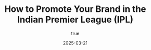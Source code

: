 ---
title: 'How to Promote Your Brand in the Indian Premier League (IPL)'
date: '2025-03-21'
image: "/images/blog.png"
short: "The Indian Premier League (IPL) isn’t just cricket—it’s a cultural juggernaut that pulls in over 620 million viewers each season. For brands, it’s a golden ticket to massive visibility, engagement, and sales. But with big players like TATA and My11Circle dominating sponsorships, how does your brand stand out in the IPL frenzy? At Marque Berry, we’ve cracked the code on creative promotion, blending meme marketing with IPL’s high-energy vibe. Here’s your playbook to shine in IPL 2025."
category:
    - Art

# #full details
author:
     name: "Jane Meldrum"
     avatar: "/img/Blog-2"

gallery:
    enabled: 0
    items:
        - image: /images/post1.jpg
          alt: "image"

        - image: /images/post6.jpg
          alt: "image"

        - image: /images/post3.jpg
          alt: "image"

    cols: 3 # 2 or 3

additional:
    enabled: 1
    content: "
       <p>The Indian Premier League (IPL) isn’t just cricket—it’s a cultural juggernaut that pulls in over 620 million viewers each season. For brands, it’s a golden ticket to massive visibility, engagement, and sales. But with big players like TATA and My11Circle dominating sponsorships, how does your brand stand out in the IPL frenzy? At Marque Berry, we’ve cracked the code on creative promotion, blending meme marketing with IPL’s high-energy vibe. Here’s your playbook to shine in IPL 2025.</p>

      <p><strong>1. Tap into Influencer Power</strong></p>
      <p>The IPL thrives on star power—cricketers like Virat Kohli and influencers like Mr. Nags (RCB’s quirky mascot) command millions of followers. Partner with players or IPL-adjacent influencers to amplify your brand. Imagine a meme campaign featuring a player reacting to your product with a trending format like “Expectation vs. Reality.” We’ve seen this work—a snack brand we collaborated with saw a 20% engagement spike after a meme drop with a Chennai Super Kings star. Find influencers who align with your vibe and let them spark the buzz.</p>

      <p><strong>2. Sponsor Smart, Not Just Big</strong></p>
      <p>Can’t afford a $100M title sponsorship? You don’t have to. Smaller, strategic deals—like jersey logos, digital streaming ads on JioCinema, or pre-match show slots—offer bang for your buck. A 10-second ad slot during IPL matches costs around ₹12 lakh, but pair it with a witty meme on X, and you’ve got a viral combo. Marque Berry helped a startup snag a sleeve sponsor spot with a niche team, then amplified it with a meme series—resulting in 50K shares and a flood of site traffic.</p>
 
      <p><strong>3. Ride the Meme Wave</strong></p>
      <p>IPL fans live for humor—memes about dropped catches or Rohit Sharma’s captaincy flood social media every match. Your brand can join the party. Create real-time memes tied to game moments—like “When your boss schedules a meeting, but IPL starts at 8 PM”—and tag them with #IPL2025. Our clients have seen 30-40% engagement boosts with this tactic. At Marque Berry, we specialize in crafting memes that stick, turning your brand into a fan favorite without breaking the bank.</p>

      <p><strong>4. Engage Fans with Contests</strong></p>
      <p>IPL is a festival, and fans love to play along. Launch a contest—say, “Caption this IPL moment with our product”—and offer prizes like match tickets or branded gear. Tie it to a hashtag like #MarqueYourIPL and watch it spread. A fitness brand we worked with ran a “Best Meme Workout” challenge during IPL 2024, racking up 10K entries and a 25% follower jump. Interactive fun keeps your brand in the conversation.</p>


      <p><strong>5. Leverage Digital Platforms</strong></p>
      <p>With JioCinema streaming IPL in 4K and Star Sports hitting TVs, digital is your playground. Run targeted ads on these platforms, but don’t stop there—flood X, Instagram, and TikTok with bite-sized content. Think 15-second reels of your product in an IPL context, like “Fueling the tailender’s comeback!” We’ve boosted a beverage client’s reach by 200K impressions with this mix, proving digital scale beats traditional hoardings.</p>

      <p><strong>6. Go Local, Win Big</strong></p>
      <p>IPL’s audience spans metros to small towns. Tailor your campaign with regional flair—Hindi memes for North India, Tamil quips for Chennai fans. Royal Challengers Bangalore’s “Go Green” initiative resonates locally; your brand can too. We crafted a Telugu meme for a Hyderabad client that hit 80K views, tapping into Sunrisers’ hype. Local love builds loyalty.</p>


      <p><strong>Why Marque Berry?</strong></p>
     <p>Promoting in the IPL isn’t about cash—it’s about creativity. Big sponsors grab eyeballs, but smart brands steal hearts. At Marque Berry, we blend meme marketing with IPL’s electric energy to make your brand unforgettable. From influencer collabs to viral contests, we’ve driven results—like a 15% sales lift for a client last season.  </br>
    Ready to hit a six in IPL 2025? Contact Marque Berry today for a strategy that turns cricket fever into brand fever. Let’s make your mark where millions are watching!</p>

    <p><strong>[Reach Out Now] </strong> sales@marqueberry.com</p>

       "

---
